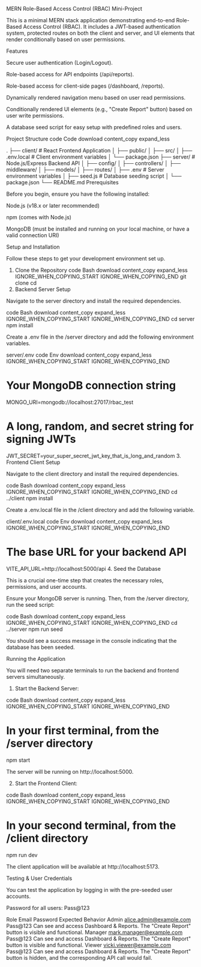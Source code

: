 
MERN Role-Based Access Control (RBAC) Mini-Project

This is a minimal MERN stack application demonstrating end-to-end Role-Based Access Control (RBAC). It includes a JWT-based authentication system, protected routes on both the client and server, and UI elements that render conditionally based on user permissions.


Features

Secure user authentication (Login/Logout).

Role-based access for API endpoints (/api/reports).

Role-based access for client-side pages (/dashboard, /reports).

Dynamically rendered navigation menu based on user read permissions.

Conditionally rendered UI elements (e.g., "Create Report" button) based on user write permissions.

A database seed script for easy setup with predefined roles and users.

Project Structure
code
Code
download
content_copy
expand_less

.
├── client/         # React Frontend Application
│   ├── public/
│   ├── src/
│   ├── .env.local  # Client environment variables
│   └── package.json
├── server/         # Node.js/Express Backend API
│   ├── config/
│   ├── controllers/
│   ├── middleware/
│   ├── models/
│   ├── routes/
│   ├── .env        # Server environment variables
│   ├── seed.js     # Database seeding script
│   └── package.json
└── README.md
Prerequisites

Before you begin, ensure you have the following installed:

Node.js (v18.x or later recommended)

npm (comes with Node.js)

MongoDB (must be installed and running on your local machine, or have a valid connection URI)

Setup and Installation

Follow these steps to get your development environment set up.

1. Clone the Repository
code
Bash
download
content_copy
expand_less
IGNORE_WHEN_COPYING_START
IGNORE_WHEN_COPYING_END
git clone <your-repo-url>
cd <your-repo-name>
2. Backend Server Setup

Navigate to the server directory and install the required dependencies.

code
Bash
download
content_copy
expand_less
IGNORE_WHEN_COPYING_START
IGNORE_WHEN_COPYING_END
cd server
npm install

Create a .env file in the /server directory and add the following environment variables.

server/.env
code
Env
download
content_copy
expand_less
IGNORE_WHEN_COPYING_START
IGNORE_WHEN_COPYING_END
# Your MongoDB connection string
MONGO_URI=mongodb://localhost:27017/rbac_test

# A long, random, and secret string for signing JWTs
JWT_SECRET=your_super_secret_jwt_key_that_is_long_and_random
3. Frontend Client Setup

Navigate to the client directory and install the required dependencies.

code
Bash
download
content_copy
expand_less
IGNORE_WHEN_COPYING_START
IGNORE_WHEN_COPYING_END
cd ../client
npm install

Create a .env.local file in the /client directory and add the following variable.

client/.env.local
code
Env
download
content_copy
expand_less
IGNORE_WHEN_COPYING_START
IGNORE_WHEN_COPYING_END
# The base URL for your backend API
VITE_API_URL=http://localhost:5000/api
4. Seed the Database

This is a crucial one-time step that creates the necessary roles, permissions, and user accounts.

Ensure your MongoDB server is running. Then, from the /server directory, run the seed script:

code
Bash
download
content_copy
expand_less
IGNORE_WHEN_COPYING_START
IGNORE_WHEN_COPYING_END
cd ../server
npm run seed

You should see a success message in the console indicating that the database has been seeded.

Running the Application

You will need two separate terminals to run the backend and frontend servers simultaneously.

1. Start the Backend Server:

code
Bash
download
content_copy
expand_less
IGNORE_WHEN_COPYING_START
IGNORE_WHEN_COPYING_END
# In your first terminal, from the /server directory
npm start

The server will be running on http://localhost:5000.

2. Start the Frontend Client:

code
Bash
download
content_copy
expand_less
IGNORE_WHEN_COPYING_START
IGNORE_WHEN_COPYING_END
# In your second terminal, from the /client directory
npm run dev

The client application will be available at http://localhost:5173.

Testing & User Credentials

You can test the application by logging in with the pre-seeded user accounts.

Password for all users: Pass@123

Role	Email	Password	Expected Behavior
Admin	alice.admin@example.com	Pass@123	Can see and access Dashboard & Reports. The "Create Report" button is visible and functional.
Manager	mark.manager@example.com	Pass@123	Can see and access Dashboard & Reports. The "Create Report" button is visible and functional.
Viewer	vicki.viewer@example.com	Pass@123	Can see and access Dashboard & Reports. The "Create Report" button is hidden, and the corresponding API call would fail.